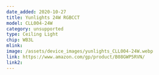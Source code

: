 ```yaml
---
date_added: 2020-10-27
title: Yunlights 24W RGBCCT
model: CLL004-24W
category: unsupported
type: Ceiling Light
chip: WB3L
mlink: 
image: /assets/device_images/yunlights_CLL004-24W.webp
link: https://www.amazon.com/gp/product/B08GWP5RVN/
link2: 
---
```

